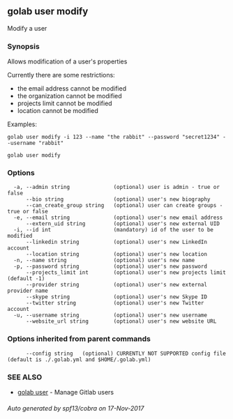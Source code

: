 ## golab user modify

Modify a user

### Synopsis


Allows modification of a user's properties

Currently there are some restrictions:
* the email address cannot be modified
* the organization cannot be modified
* projects limit cannot be modified
* location cannot be modified

Examples:

	golab user modify -i 123 --name "the rabbit" --password "secret1234" --username "rabbit"

```
golab user modify
```

### Options

```
  -a, --admin string              (optional) user is admin - true or false
      --bio string                (optional) user's new biography
      --can_create_group string   (optional) user can create groups - true or false
  -e, --email string              (optional) user's new email address
      --extern_uid string         (optional) user's new external UID
  -i, --id int                    (mandatory) id of the user to be modified
      --linkedin string           (optional) user's new LinkedIn account
      --location string           (optional) user's new location
  -n, --name string               (optional) user's new name
  -p, --password string           (optional) user's new password
      --projects_limit int        (optional) user's new projects limit (default -1)
      --provider string           (optional) user's new external provider name
      --skype string              (optional) user's new Skype ID
      --twitter string            (optional) user's new Twitter account
  -u, --username string           (optional) user's new username
      --website_url string        (optional) user's new website URL
```

### Options inherited from parent commands

```
      --config string   (optional) CURRENTLY NOT SUPPORTED config file (default is ./.golab.yml and $HOME/.golab.yml)
```

### SEE ALSO
* [golab user](golab_user.md)	 - Manage Gitlab users

###### Auto generated by spf13/cobra on 17-Nov-2017
